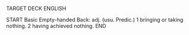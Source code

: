 TARGET DECK
ENGLISH

START
Basic
Empty-handed
Back: adj. (usu. Predic.) 1 bringing or taking nothing. 2 having achieved nothing.
END
